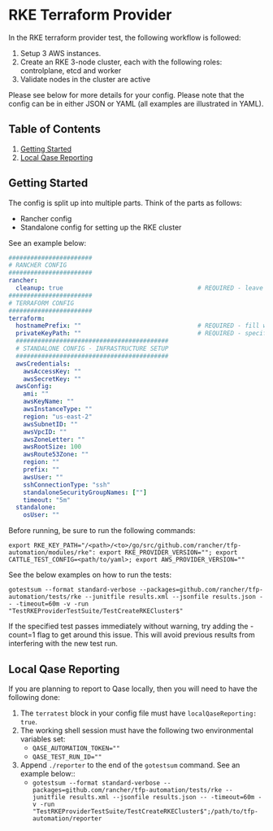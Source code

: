 # RKE Terraform Provider

In the RKE terraform provider test, the following workflow is followed:

1. Setup 3 AWS instances.
2. Create an RKE 3-node cluster, each with the following roles: controlplane, etcd and worker
3. Validate nodes in the cluster are active

Please see below for more details for your config. Please note that the config can be in either JSON or YAML (all examples are illustrated in YAML).

## Table of Contents
1. [Getting Started](#Getting-Started)
2. [Local Qase Reporting](#Local-Qase-Reporting)

## Getting Started
The config is split up into multiple parts. Think of the parts as follows:
- Rancher config
- Standalone config for setting up the RKE cluster

See an example below:

```yaml
#######################
# RANCHER CONFIG
#######################
rancher:
  cleanup: true                                     # REQUIRED - leave this as true
#######################
# TERRAFORM CONFIG
#######################
terraform:
  hostnamePrefix: ""                                # REQUIRED - fill with desired value
  privateKeyPath: ""                                # REQUIRED - specify private key that will be used to access created instances
  ##########################################
  # STANDALONE CONFIG - INFRASTRUCTURE SETUP
  ##########################################
  awsCredentials:
    awsAccessKey: ""
    awsSecretKey: ""
  awsConfig:
    ami: ""
    awsKeyName: ""
    awsInstanceType: ""
    region: "us-east-2"
    awsSubnetID: ""
    awsVpcID: ""
    awsZoneLetter: ""
    awsRootSize: 100
    awsRoute53Zone: ""
    region: ""
    prefix: ""
    awsUser: ""
    sshConnectionType: "ssh"
    standaloneSecurityGroupNames: [""]
    timeout: "5m"
  standalone:
    osUser: ""
```

Before running, be sure to run the following commands:

`export RKE_KEY_PATH="/<path>/<to>/go/src/github.com/rancher/tfp-automation/modules/rke": export RKE_PROVIDER_VERSION=""; export CATTLE_TEST_CONFIG=<path/to/yaml>; export AWS_PROVIDER_VERSION=""`

See the below examples on how to run the tests:

`gotestsum --format standard-verbose --packages=github.com/rancher/tfp-automation/tests/rke --junitfile results.xml --jsonfile results.json -- -timeout=60m -v -run "TestRKEProviderTestSuite/TestCreateRKECluster$"`

If the specified test passes immediately without warning, try adding the -count=1 flag to get around this issue. This will avoid previous results from interfering with the new test run.

## Local Qase Reporting
If you are planning to report to Qase locally, then you will need to have the following done:
1. The `terratest` block in your config file must have `localQaseReporting: true`.
2. The working shell session must have the following two environmental variables set:
     - `QASE_AUTOMATION_TOKEN=""`
     - `QASE_TEST_RUN_ID=""`
3. Append `./reporter` to the end of the `gotestsum` command. See an example below::
     - `gotestsum --format standard-verbose --packages=github.com/rancher/tfp-automation/tests/rke --junitfile results.xml --jsonfile results.json -- -timeout=60m -v -run "TestRKEProviderTestSuite/TestCreateRKECluster$";/path/to/tfp-automation/reporter`